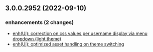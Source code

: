 ## 3.0.0.2952 (2022-09-10)

### enhancements (2 changes)

- [enh(UI): correction on css values per username display via menu dropdown (light theme)](QuickBox/development/v3-development@698d1e852ff654f8d4eeb2de45647cce276bac4f)
- [enh(UI): optimized asset handling on theme switching](QuickBox/development/v3-development@9ed086d224ec6336a7d6a2d11e23727ab92ee4d3)
